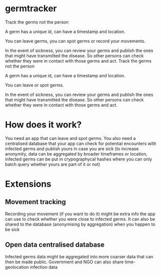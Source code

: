# germtracker

Track the germs not the person

A germ has a unique id, can have a timestamp and location.

You can leave germs, you can spot germs or record your movements.

In the event of sickness, you can review your germs and publish the ones that might have transmitted the disease. 
So other persons can check whether they were in contact with those germs and act.
Track the germs not the person

A germ has a unique id, can have a timestamp and location.

You can leave or spot germs.

In the event of sickness, you can review your germs and publish the ones that might have transmitted the disease. So other persons can check whether they were in contact with those germs and act.

# How does it work?

You need an app that can leave and spot germs. You also need a centralised database that your app can check for potential encounters with infected germs and publish yours in case you are sick (to increase anonymity, data can be aggregated by broader timeframes or location, infected germs can be put in crypographycal hashes where you can only batch query whether yours are part of it or not)

# Extensions

## Movement tracking

Recording your movement (if you want to do it) might be extra info the app can use to check whether you were close to infected germs. It can also be shared to the database (anonymising by aggregation) when you happen to be sick

## Open data centralised database

Infected germs data might be aggregated into more coarser data that can then be made public. Government and NGO can also share time-geolocation infection data
